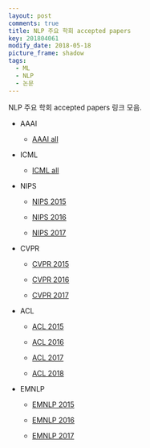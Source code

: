 ```yaml
---
layout: post
comments: true
title: NLP 주요 학회 accepted papers
key: 201804061
modify_date: 2018-05-18
picture_frame: shadow
tags:
  - ML
  - NLP
  - 논문
---
```


NLP 주요 학회 accepted papers 링크 모음.

<!--more-->

- AAAI

  - [AAAI all](https://www.aaai.org/Library/AAAI/aaai-library.php)

- ICML

  - [ICML all](https://icml.cc/Conferences/2017/Schedule?type=Poster)

- NIPS

  - [NIPS 2015](https://nips.cc/Conferences/2015/AcceptedPapers)

  - [NIPS 2016](https://nips.cc/Conferences/2016/AcceptedPapers)

  - [NIPS 2017](https://nips.cc/Conferences/2017/Schedule?type=Poster)

- CVPR

  - [CVPR 2015](http://openaccess.thecvf.com/CVPR2015.py)

  - [CVPR 2016](http://openaccess.thecvf.com/CVPR2016.py)

  - [CVPR 2017](http://openaccess.thecvf.com/CVPR2017.py)

- ACL

  - [ACL 2015](http://acl2015.org/accepted_papers.html)
  
  - [ACL 2016](http://mirror.aclweb.org/acl2016/indexa779.html?article_id=68)

  - [ACL 2017](https://acl2017.wordpress.com/2017/04/05/accepted-papers-and-demonstrations/)

  - [ACL 2018](http://acl2018.org/conference/accepted-papers/)

- EMNLP

  - [EMNLP 2015](http://www.emnlp2015.org/accepted-papers.html)

  - [EMNLP 2016](https://www.aclweb.org/mirror/emnlp2016/accepted-papers.html)

  - [EMNLP 2017](http://emnlp2017.net/accepted-papers.html)





